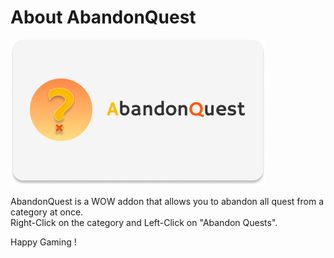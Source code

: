 # About AbandonQuest

![AbandonQuest](Media/Images/banner.png)

AbandonQuest is a WOW addon that allows you to abandon all quest from a category at once.  
Right-Click on the category and Left-Click on "Abandon Quests".  

Happy Gaming !
